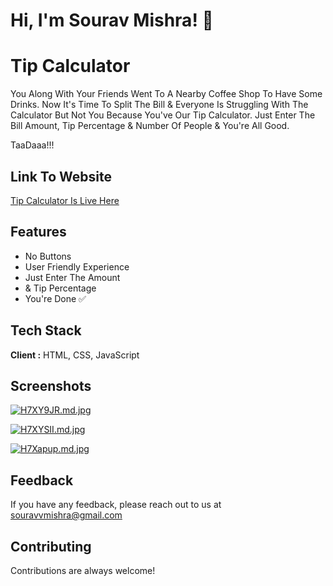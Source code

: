 
# Hi, I'm Sourav Mishra! 🗿


# Tip Calculator 

You Along With Your Friends Went To A Nearby Coffee Shop To Have Some Drinks. Now It's Time To Split The Bill & Everyone Is Struggling With The Calculator But Not You Because You've Our Tip Calculator. Just Enter The Bill Amount, Tip Percentage & Number Of People & You're All Good. 

TaaDaaa!!!


## Link To Website 

[Tip Calculator Is Live Here ](https://souravvmishra.github.io/Tip-Calculator/)


## Features

- No Buttons 
- User Friendly Experience 
- Just Enter The Amount 
- & Tip Percentage
- You're Done ✅



## Tech Stack

**Client :** HTML, CSS, JavaScript


## Screenshots

[![H7XY9JR.md.jpg](https://iili.io/H7XY9JR.md.jpg)](https://freeimage.host/i/H7XY9JR)

[![H7XYSII.md.jpg](https://iili.io/H7XYSII.md.jpg)](https://freeimage.host/i/H7XYSII)

[![H7Xapup.md.jpg](https://iili.io/H7Xapup.md.jpg)](https://freeimage.host/i/H7Xapup)
## Feedback

If you have any feedback, please reach out to us at souravvmishra@gmail.com


## Contributing

Contributions are always welcome!


